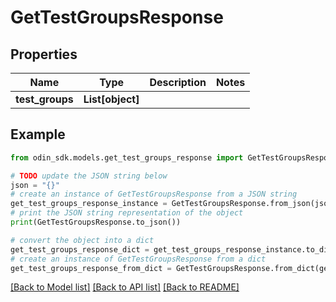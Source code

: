 # GetTestGroupsResponse


## Properties

Name | Type | Description | Notes
------------ | ------------- | ------------- | -------------
**test_groups** | **List[object]** |  | 

## Example

```python
from odin_sdk.models.get_test_groups_response import GetTestGroupsResponse

# TODO update the JSON string below
json = "{}"
# create an instance of GetTestGroupsResponse from a JSON string
get_test_groups_response_instance = GetTestGroupsResponse.from_json(json)
# print the JSON string representation of the object
print(GetTestGroupsResponse.to_json())

# convert the object into a dict
get_test_groups_response_dict = get_test_groups_response_instance.to_dict()
# create an instance of GetTestGroupsResponse from a dict
get_test_groups_response_from_dict = GetTestGroupsResponse.from_dict(get_test_groups_response_dict)
```
[[Back to Model list]](../README.md#documentation-for-models) [[Back to API list]](../README.md#documentation-for-api-endpoints) [[Back to README]](../README.md)


